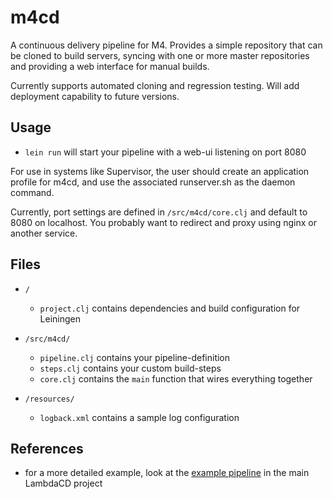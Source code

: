 # m4cd

A continuous delivery pipeline for M4.
Provides a simple repository that can be cloned
to build servers, syncing with one or more master
repositories and providing a web interface
for manual builds.

Currently supports automated cloning and
regression testing.  Will add deployment
capability to future versions.

## Usage

* `lein run` will start your pipeline with a web-ui listening on port 8080

For use in systems like Supervisor, the user should create an application
profile for m4cd, and use the associated runserver.sh as the daemon command.

Currently, port settings are defined in `/src/m4cd/core.clj` and default
to 8080 on localhost.  You probably want to redirect and proxy using
nginx or another service.

## Files

* `/`
    * `project.clj` contains dependencies and build configuration for Leiningen

* `/src/m4cd/`
    * `pipeline.clj` contains your pipeline-definition
    * `steps.clj` contains your custom build-steps
    * `core.clj` contains the `main` function that wires everything together

* `/resources/`
    * `logback.xml` contains a sample log configuration

## References

* for a more detailed example, look at the [example pipeline](https://github.com/flosell/lambdacd/tree/master/src/todopipeline) in the main LambdaCD project

